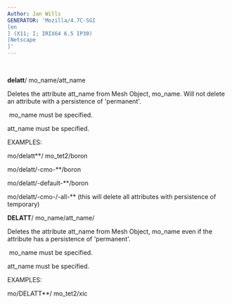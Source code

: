 ```yaml
---
Author: Jan Wills
GENERATOR: 'Mozilla/4.7C-SGI 
[en
] (X11; I; IRIX64 6.5 IP30) 
[Netscape
]'
---
```


 

**delatt**/ mo\_name/att\_name

Deletes the attribute att\_name from Mesh Object, mo\_name. Will not
delete an attribute with a persistence of 'permanent'.

 mo\_name must be specified.

att\_name must be specified.

 EXAMPLES:

  mo/delatt**/ mo\_tet2/boron

  mo/delatt/-cmo-**/boron

  mo/delatt/-default-**/boron

  mo/delatt/-cmo-/-all-** (this will delete all attributes with
  persistence of temporary)

 **DELATT**/ mo\_name/att\_name/

  Deletes the attribute att\_name from Mesh Object, mo\_name even if
  the attribute has a persistence of 'permanent'.

   mo\_name must be specified.

  att\_name must be specified.

 EXAMPLES:

  mo/DELATT**/ mo\_tet2/xic
